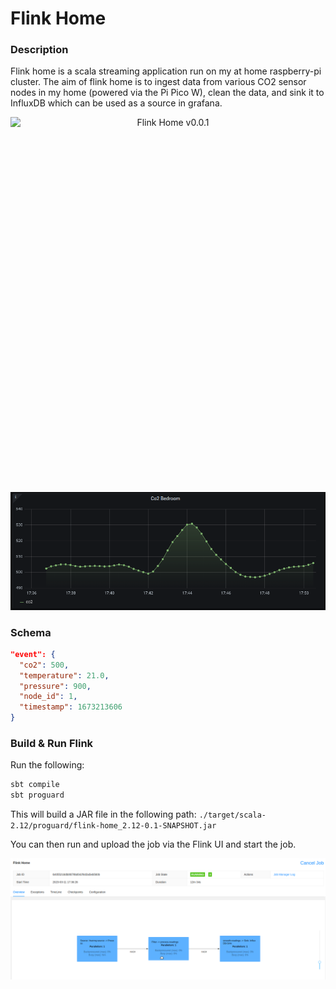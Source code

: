 # Flink Home

### Description

Flink home is a scala streaming application run on my at home raspberry-pi cluster. The aim of flink home is to ingest data from various CO2 sensor nodes in my home (powered via the Pi Pico W), clean the data, and sink it to InfluxDB which can be used as a source in grafana.

<p align="center">
  <img style="float: right;width:600px;height:600px;" src="./images/flink-homev1.jpg" alt="Flink Home v0.0.1"/>
</p>

![Grafana Dashboard](./images/grafana-smooth-co2.png)


### Schema

```json
"event": {
  "co2": 500,
  "temperature": 21.0,
  "pressure": 900,
  "node_id": 1,
  "timestamp": 1673213606
}
```
### Build & Run Flink

Run the following:

```scala
sbt compile
sbt proguard
```

This will build a JAR file in the following path: `./target/scala-2.12/proguard/flink-home_2.12-0.1-SNAPSHOT.jar`

You can then run and upload the job via the Flink UI and start the job.

![Flink Ui](./images/flink-ui.png)
